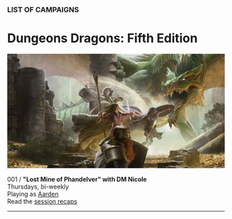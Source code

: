 
### LIST OF CAMPAIGNS

# Dungeons <i class="fab fa-d-and-d"></i> Dragons: Fifth Edition

![Image](/dnd-5e-phandelver-carousel.png)

001 / **"Lost Mine of Phandelver" with DM Nicole**
<br />Thursdays, bi-weekly
<br />Playing as [Aarden](/character)
<br />Read the [session recaps](/campaign/2021-lmop-with-dm-nicole)

---
